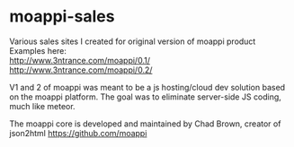 moappi-sales
============

Various sales sites I created for original version of moappi product  
Examples here:  
http://www.3ntrance.com/moappi/0.1/  
http://www.3ntrance.com/moappi/0.2/

V1 and 2 of moappi was meant to be a js hosting/cloud dev solution based on the moappi platform. The goal was to eliminate server-side JS coding, much like meteor.

The moappi core is developed and maintained by Chad Brown, creator of json2html 
https://github.com/moappi
